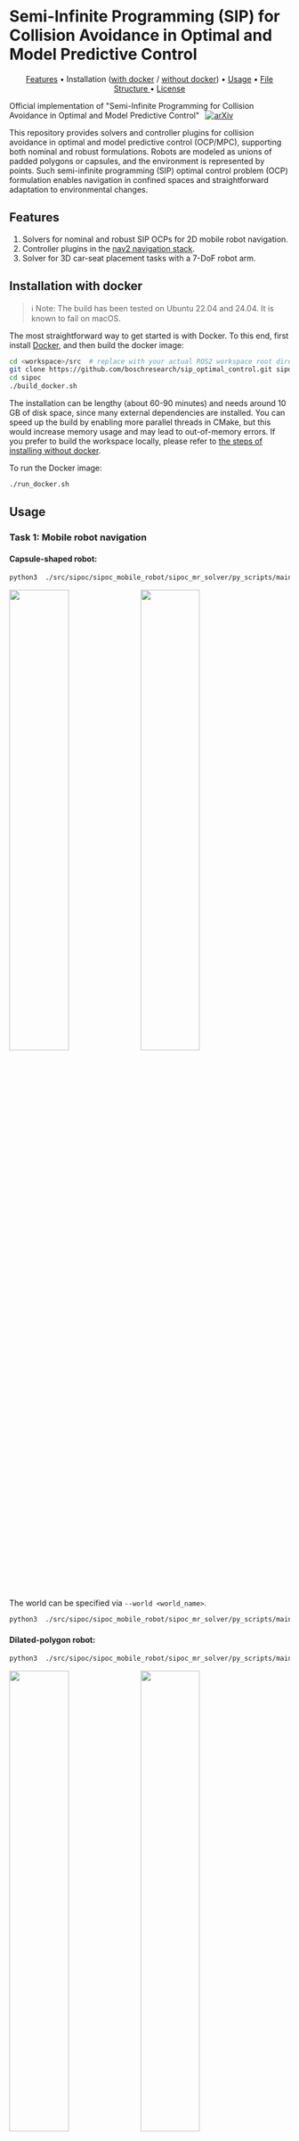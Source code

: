# Semi-Infinite Programming (SIP) for Collision Avoidance in Optimal and Model Predictive Control

<p align="center">
  <a href="#features">Features</a> •
  Installation (<a href="#installation-with-docker">with docker</a> / <a href="#installation-without-docker">without docker</a>) •
  <a href="#usage">Usage</a> •
  <a href=".github/docs/file_structure.md"> File Structure </a> •
  <a href="#license">License</a>
</p>

Official implementation of "Semi-Infinite Programming for Collision Avoidance in Optimal and Model Predictive Control"
 [![arXiv](https://img.shields.io/badge/arXiv-2508.12335-blue)](https://arxiv.org/pdf/2508.12335)


This repository provides solvers and controller plugins for collision avoidance in optimal and model predictive control (OCP/MPC), supporting both nominal and robust formulations. 
Robots are modeled as unions of padded polygons or capsules, and the environment is represented by points.
Such semi-infinite programming (SIP) optimal control problem (OCP) formulation enables navigation in confined spaces and straightforward adaptation to environmental changes.

## Features
1. Solvers for nominal and robust SIP OCPs for 2D mobile robot navigation.
2. Controller plugins in the [nav2 navigation stack](https://docs.nav2.org/index.html).
3. Solver for 3D car-seat placement tasks with a 7-DoF robot arm.


## Installation with docker

> ℹ️ Note: The build has been tested on Ubuntu 22.04 and 24.04. It is known to fail on macOS.

The most straightforward way to get started is with Docker.
To this end, first install [Docker](https://docs.docker.com/desktop/), and then build the docker image:
```bash
cd <workspace>/src  # replace with your actual ROS2 workspace root directory
git clone https://github.com/boschresearch/sip_optimal_control.git sipoc
cd sipoc
./build_docker.sh
```
The installation can be lengthy (about 60-90 minutes) and needs around 10 GB of disk space, since many external dependencies are installed.
You can speed up the build by enabling more parallel threads in CMake, but this would increase memory usage and may lead to out-of-memory errors.
If you prefer to build the workspace locally, please refer to [the steps of installing without docker](#installation-without-docker).

To run the Docker image:
```bash
./run_docker.sh
```

## Usage

### Task 1: Mobile robot navigation
#### Capsule-shaped robot:
```bash
python3  ./src/sipoc/sipoc_mobile_robot/sipoc_mr_solver/py_scripts/main_capsule_nominal_controller.py
```

<p float="left">
  <img src=".github/animations/fig_capsule_walkway_008.png" width="46%" />
  <img src=".github/animations/fig_capsule_walkway_018.png" width="46%" /> 
</p>

The world can be specified via `--world <world_name>`.
```bash
python3  ./src/sipoc/sipoc_mobile_robot/sipoc_mr_solver/py_scripts/main_capsule_nominal_controller.py --world L_corridor
```
#### Dilated-polygon robot:
```bash
python3  ./src/sipoc/sipoc_mobile_robot/sipoc_mr_solver/py_scripts/main_dilated_polygon_controller.py
```

<p float="left">
  <img src=".github/animations/fig_dilated_polygon_nominal_walkway_008.png" width="46%" />
  <img src=".github/animations/fig_dilated_polygon_nominal_walkway_020.png" width="46%" />
</p>

The world can also be specified as with the capsule-shaped robot.
The robust constraint satisfaction can be enabled with `--robustify`.
```bash
python3  ./src/sipoc/sipoc_mobile_robot/sipoc_mr_solver/py_scripts/main_dilated_polygon_controller.py --world s_corridor --robustify
```

<p float="left">
  <img src=".github/animations/fig_dilated_polygon_robust_s_corridor_011.png" width="46%" />
  <img src=".github/animations/fig_dilated_polygon_robust_s_corridor_027.png" width="46%" /> 
</p>
A safety margin, optimized within the OCP, is maintained between the robot and the obstacle for constraint robustification.


### Task 2: Car-seat placement (7-DoF robot arm)
Before running the planner and MPC, sample the point clouds over the car meshes.
Note that the MPC considers a cropped version of the point cloud.
```bash
./build/sipoc_ra_support/stl2octomap_generation
./build/sipoc_ra_support/stl2octomap_generation --x-bb -2.2 0.0
```
#### Motion Planning
```bash
ros2 launch sipoc_ra_ros2 sia20d_car_seat_planner_node.launch.py
```
The trajectory animated at the first is the trajectory for initialization (a linear interpolation of the joint configuration), followed by an animation of the optimized trajectory.

#### MPC
```bash
ros2 launch sipoc_ra_ros2 sia20d_car_seat_mpc_node.launch.py
```

## Installation without docker

### Prerequisite
  - ROS2 (humble or jazzy)
  - an [interactive backend for matplotlib](https://matplotlib.org/stable/users/explain/figure/backends.html) (e.g., [pyqt5](https://pypi.org/project/PyQt5/)) and [alphashape](https://pypi.org/project/alphashape/) (both are used for visualization)

### Step 1: Clone package and build third-party repos
#### Step 1.1 Install cargo (for the installation of [clarabel](https://clarabel.org/stable/rust/installation_rs/)) and pip packages
```bash
apt-get install cargo
cargo install --force cbindgen
export PATH="$PATH:<cargo_bin>"  # replace with your actual cargo bin
```

When using virtual environment such as `virtualenv`,
```bash
pip install jinja2 pyyaml typeguard catkin_pkg empy lark
```
The following package is only for visualization purpose
```bash
pip install alphashape
```

#### Step 1.2 Clone the repository
```bash
cd <workspace>/src  # replace with your actual ROS2 workspace root directory
git clone https://github.com/boschresearch/sip_optimal_control.git sipoc
cd ../
vcs import src < src/sipoc/third_party/third_party.repos
```

#### Step 1.3 Install dependencies using rosdep
```bash
sudo apt-get update -qq
```
```bash
rosdep install --from-paths src --ignore-src -r -y --skip-keys 'OpenVDB pybind11-dev Clarabel'
```

#### Step 1.4 Build Clarabel
```bash
cd src/third_party/Clarabel.cpp
git submodule update --init --recursive
mkdir cmake
cd ../../
cat ./sipoc/third_party/cmake/Clarabel_CMakeLists_addon.txt >> ./third_party/Clarabel.cpp/CMakeLists.txt
cp ./sipoc/third_party/cmake/Clarabel.pc ./third_party/Clarabel.cpp/cmake/
cd ../
colcon build --packages-select Clarabel --cmake-args -DCMAKE_BUILD_TYPE=Release -DCLARABEL_CARGO_HOME=./build/Clarabel
```

#### Step 1.5 Build other third-party libraries
```bash
colcon build --packages-select manif OpenVDB --cmake-args -DCMAKE_BUILD_TYPE=Release
colcon build --packages-select coal --cmake-args -DCMAKE_BUILD_TYPE=Release -DCOAL_USE_FLOAT_PRECISION=ON -DCOAL_HAS_QHULL=ON -DINSTALL_DOCUMENTATION=OFF -DBUILD_PYTHON_INTERFACE=OFF
```
> ℹ️ Note: : In case that it runs out of memory when building OpenVDB, build with fewer parallel threads: `export MAKEFLAGS="-j1"`.

### Step 2: Build and install sipoc packages
#### Step 2.2: Build utils, support, and ros2 interface

```bash
colcon build --symlink-install  --packages-select sipoc_mr_support sipoc_plot_utils sipoc_ros2_interfaces
colcon build --symlink-install  --packages-select sipoc_mr_utils sipoc_ra_utils sipoc_ra_support --cmake-args -DBUILD_TESTING=ON -DBUILD_PYBIND_LIB=ON -DCMAKE_BUILD_TYPE=Release
```
> ℹ️ Note: *stl2octomap_generation* built by *sipoc_ra_support* would have runtime errors without the cmake arguments `-DCMAKE_BUILD_TYPE=Release`


#### Step 2.3: Generate acados code
In another terminal, source the setup bash file. **If using a virtual environment, activate it**.
```bash
cd <workspace> # replace with your actual ROS2 workspace root directory
source install/setup.bash
```
Generate acados C code and copy the generated code to the include folder:
```bash
python3 ./src/sipoc/sipoc_mobile_robot/sipoc_mr_solver/py_scripts/generate_code_for_acados_solver.py --numerical_eval
python3 ./src/sipoc/sipoc_robot_arm/sipoc_ra_solver/py_scripts/generate_code_car_seat_min_length_ocp_solver.py
python3 ./src/sipoc/sipoc_robot_arm/sipoc_ra_solver/py_scripts/generate_code_car_seat_trajectory_tracking_ocp_solver.py
mkdir -p ./src/sipoc/sipoc_mobile_robot/sipoc_mr_solver/include/acados_generated_code/
mkdir -p ./src/sipoc/sipoc_robot_arm/sipoc_ra_solver/include/acados_generated_code/
cp -r ./c_generated_code_sipoc_mr/ ./src/sipoc/sipoc_mobile_robot/sipoc_mr_solver/include/acados_generated_code/
cp -r ./c_generated_code_sipoc_ra_planning/ ./src/sipoc/sipoc_robot_arm/sipoc_ra_solver/include/acados_generated_code/
cp -r ./c_generated_code_sipoc_ra_mpc/ ./src/sipoc/sipoc_robot_arm/sipoc_ra_solver/include/acados_generated_code/
rm acados_*.json
rm -r c_generated_code*
```

#### Step 2.4: Build OCP solvers and [nav2 controller plugins](https://docs.nav2.org/plugins/index.html) for mobile robot navigation
```bash
colcon build --symlink-install  --packages-select sipoc_mr_solver sipoc_mr_nav2_controller --cmake-args -DCMAKE_BUILD_TYPE=Release -DBUILD_PYBIND_LIB=ON -DBUILD_TESTING=ON
```

#### Step 2.4: Build OCP solvers for car-seat placement
```bash
colcon build --symlink-install  --packages-select sipoc_ra_solver sipoc_ra_ros2 --cmake-args -DCMAKE_BUILD_TYPE=Release -DBUILD_PYBIND_LIB=ON -DBUILD_TESTING=ON -DOpenVDB_DIR=$PWD/install/OpenVDB/lib/cmake/OpenVDB
```

### Step 3: Before running the [examples](#usage)
Source the workspace in a new terminal 
```bash
cd <workspace> # replace with your actual ROS2 workspace root directory
source install/setup.bash
```

## License

This project is open-sourced under the AGPL-3.0 license. See the
[LICENSE.AGPL-3.0](LICENSE.AGPL-3.0) file for details.

For a list of other open source components included in this project, see the
file [third_party_licenses.md](third_party_licenses.md).


## Contact

Please feel free to open an issue or contact personally if you have questions, need help, or need explanations. Don't hesitate to write an email to the following email address:
rubygaoyunfan@gmail.com
